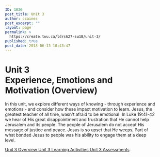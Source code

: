```yaml
---
ID: 1036
post_title: Unit 3
author: ccaines
post_excerpt: ""
layout: page
permalink: >
  https://create.twu.ca/ldrs627-su18/unit-3/
published: true
post_date: 2018-06-13 10:43:47
---
```

<!--themify_builder_static-->

<h1>Unit 3<br/>Experience, Emotions and Motivation (Overview)</h1>

In this unit, we explore different ways of knowing - through experience and emotions - and consider how these impact motivation to learn. Jesus, the greatest teacher of all time, wasn't afraid to be emotional. In Luke 19:41-42 we hear of His great disappointment and frustration that He cannot help Jerusalem and its people. The people of Jerusalem do not accept His message of justice and peace. Jesus is so upset that He weeps. Part of what bonded Jesus to people was his ability to engage them at a deep level.

<a href="https://create.twu.ca/ldrs627-su18/unit-3-overview/"> Unit 3 Overview </a> <a href="https://create.twu.ca/ldrs627-su18/unit-3-topic-1/"> Unit 3 Learning Activities </a> <a href="https://create.twu.ca/ldrs627-su18/unit-3-topic-2/"> Unit 3 Assessments </a><!--/themify_builder_static-->
